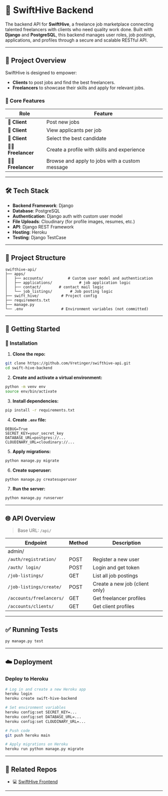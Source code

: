 # 🐝 SwiftHive Backend

The backend API for **SwiftHive**, a freelance job marketplace connecting talented freelancers with clients who need quality work done. Built with **Django** and **PostgreSQL**, this backend manages user roles, job postings, applications, and profiles through a secure and scalable RESTful API.

---

## 🧠 Project Overview

SwiftHive is designed to empower:

- **Clients** to post jobs and find the best freelancers.
- **Freelancers** to showcase their skills and apply for relevant jobs.

### 🎯 Core Features

| Role | Feature |
|------|---------|
| 👤 **Client** | Post new jobs |
| 👤 **Client** | View applicants per job |
| 👤 **Client** | Select the best candidate |
| 🧑‍💻 **Freelancer** | Create a profile with skills and experience |
| 🧑‍💻 **Freelancer** | Browse and apply to jobs with a custom message |

---

## 🛠️ Tech Stack

- **Backend Framework**: Django
- **Database**: PostgreSQL
- **Authentication**: Django auth with custom user model
- **File Uploads**: Cloudinary (for profile images, resumes, etc.)
- **API**: Django REST Framework
- **Hosting**: Heroku
- **Testing**: Django TestCase

---

## 📁 Project Structure

```
swifthive-api/
├── apps/
│   ├── accounts/           # Custom user model and authentication
│   ├── applications/            # job application logic
│   ├── contact/        # contact mail logic
│   └── job_listings/        # Job posting logic
├── swift_hive/          # Project config
├── requirements.txt
├── manage.py
└── .env                 # Environment variables (not committed)
```

---

## 🚀 Getting Started

### 🔧 Installation

1. **Clone the repo:**

```bash
git clone https://github.com/Vretinger/swifthive-api.git
cd swift-hive-backend
```

2. **Create and activate a virtual environment:**

```bash
python -m venv env
source env/bin/activate
```

3. **Install dependencies:**

```bash
pip install -r requirements.txt
```

4. **Create `.env` file:**

```
DEBUG=True
SECRET_KEY=your_secret_key
DATABASE_URL=postgres://...
CLOUDINARY_URL=cloudinary://...
```

5. **Apply migrations:**

```bash
python manage.py migrate
```

6. **Create superuser:**

```bash
python manage.py createsuperuser
```

7. **Run the server:**

```bash
python manage.py runserver
```

---

## 🌐 API Overview

> Base URL: `/api/`

| Endpoint | Method | Description |
|----------|--------|-------------|
|admin/
| `/auth/registration/` | POST | Register a new user |
| `/auth/ login/`  | POST | Login and get token |
| `/job-listings/` | GET | List all job postings |
| `/job-listings/create/` | POST | Create a new job (client only) |
| `/accounts/freelancers/` | GET | Get freelancer profiles |
| `/accounts/clients/` | GET | Get client profiles |

---

## ✅ Running Tests

```bash
py manage.py test
```

---

## ☁️ Deployment

### Deploy to Heroku

```bash
# Log in and create a new Heroku app
heroku login
heroku create swift-hive-backend

# Set environment variables
heroku config:set SECRET_KEY=...
heroku config:set DATABASE_URL=...
heroku config:set CLOUDINARY_URL=...

# Push code
git push heroku main

# Apply migrations on Heroku
heroku run python manage.py migrate
```

---

## 🔗 Related Repos

- 💻 [SwiftHive Frontend](https://github.com/Vretinger/swifthive)

---

